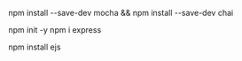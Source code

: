 npm install --save-dev mocha && npm install --save-dev chai

npm init -y
npm i express

npm install ejs